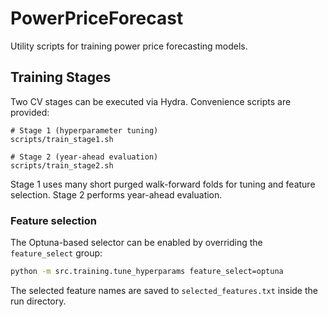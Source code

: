# PowerPriceForecast

Utility scripts for training power price forecasting models.

## Training Stages

Two CV stages can be executed via Hydra. Convenience scripts are provided:

```
# Stage 1 (hyperparameter tuning)
scripts/train_stage1.sh

# Stage 2 (year-ahead evaluation)
scripts/train_stage2.sh
```

Stage 1 uses many short purged walk-forward folds for tuning and feature
selection. Stage 2 performs year-ahead evaluation.

### Feature selection

The Optuna-based selector can be enabled by overriding the `feature_select` group:

```bash
python -m src.training.tune_hyperparams feature_select=optuna
```
The selected feature names are saved to `selected_features.txt` inside the run directory.
